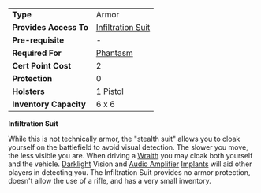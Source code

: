 |                        |                                                    |
| ---------------------- | -------------------------------------------------- |
| **Type**               | Armor                                              |
| **Provides Access To** | [Infiltration Suit](../armor/Infiltration_Suit.md) |
| **Pre-requisite**      | \-                                                 |
| **Required For**       | [Phantasm](<Phantasm_(Certification).md>)          |
| **Cert Point Cost**    | 2                                                  |
| **Protection**         | 0                                                  |
| **Holsters**           | 1 Pistol                                           |
| **Inventory Capacity** | 6 x 6                                              |

**Infiltration Suit**

While this is not technically armor, the "stealth suit" allows you to cloak
yourself on the battlefield to avoid visual detection. The slower you move, the
less visible you are. When driving a [Wraith](../vehicles/Wraith.md) you may
cloak both yourself and the vehicle. [Darklight](../implants/Darklight.md)
Vision and [Audio Amplifier](../implants/Audio_Amplifier.md)
[Implants](../implants/index.md) will aid other players in detecting you. The
Infiltration Suit provides no armor protection, doesn't allow the use of a
rifle, and has a very small inventory.
